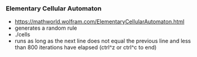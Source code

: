 ### Elementary Cellular Automaton
- https://mathworld.wolfram.com/ElementaryCellularAutomaton.html
- generates a random rule
- ./cells
- runs as long as the next line does not equal the previous line and less than 800 iterations have elapsed (ctrl^z or ctrl^c to end)
